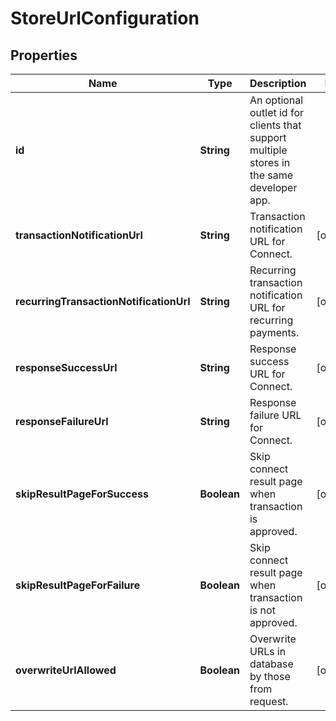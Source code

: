 

# StoreUrlConfiguration

## Properties

Name | Type | Description | Notes
------------ | ------------- | ------------- | -------------
**id** | **String** | An optional outlet id for clients that support multiple stores in the same developer app. | 
**transactionNotificationUrl** | **String** | Transaction notification URL for Connect. |  [optional]
**recurringTransactionNotificationUrl** | **String** | Recurring transaction notification URL for recurring payments. |  [optional]
**responseSuccessUrl** | **String** | Response success URL for Connect. |  [optional]
**responseFailureUrl** | **String** | Response failure URL for Connect. |  [optional]
**skipResultPageForSuccess** | **Boolean** | Skip connect result page when transaction is approved. |  [optional]
**skipResultPageForFailure** | **Boolean** | Skip connect result page when transaction is not approved. |  [optional]
**overwriteUrlAllowed** | **Boolean** | Overwrite URLs in database by those from request. |  [optional]



